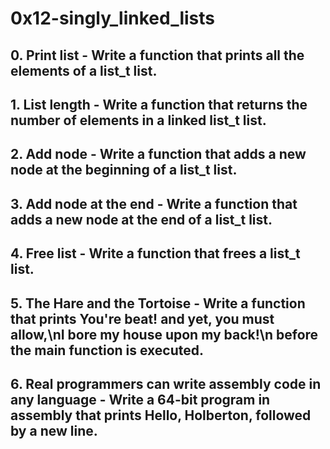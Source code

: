 # 0x12-singly_linked_lists
## 0. Print list - Write a function that prints all the elements of a list_t list.
## 1. List length - Write a function that returns the number of elements in a linked list_t list.
## 2. Add node - Write a function that adds a new node at the beginning of a list_t list.
## 3. Add node at the end - Write a function that adds a new node at the end of a list_t list.
## 4. Free list - Write a function that frees a list_t list.
## 5. The Hare and the Tortoise - Write a function that prints You're beat! and yet, you must allow,\nI bore my house upon my back!\n before the main function is executed.
## 6. Real programmers can write assembly code in any language - Write a 64-bit program in assembly that prints Hello, Holberton, followed by a new line.
